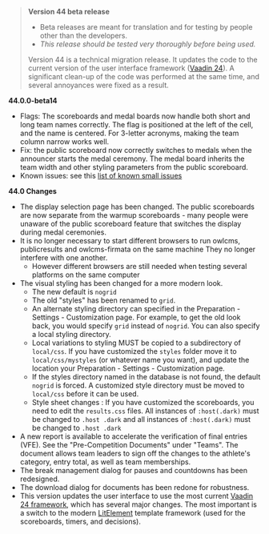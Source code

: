 > **Version 44 beta release**
>
> - Beta releases are meant for translation and for testing by people other than the developers.
> - *This release should be tested very thoroughly before being used.*
>
> Version 44 is a technical migration release.  It updates the code to the current version of the user interface framework ([Vaadin 24](http://vaadin.com)). A significant clean-up of the code was performed at the same time, and several annoyances were fixed as a result.
>

**44.0.0-beta14**

- Flags: The scoreboards and medal boards now handle both short and long team names correctly.  The flag is positioned at the left of the cell, and the name is centered.  For 3-letter acronyms, making the team column narrow works well.
- Fix: the public scoreboard now correctly switches to medals when the announcer starts the medal ceremony.  The medal board inherits the team width and other styling parameters from the public scoreboard.
- Known issues: see this [list of known small issues](https://github.com/jflamy/owlcms4/issues/734)


**44.0 Changes**

- The display selection page has been changed.  The public scoreboards are now separate from the warmup scoreboards - many people were unaware of the public scoreboard feature that switches the display during medal ceremonies.
- It is no longer necessary to start different browsers to run owlcms, publicresults and owlcms-firmata on the same machine  They no longer interfere with one another.
  - However different browsers are still needed when testing several platforms on the same computer
- The visual styling has been changed for a more modern look. 
  - The new default is `nogrid`
  - The old "styles" has been renamed to `grid`. 
  - An alternate styling directory can specified in the Preparation - Settings - Customization page.  For example, to get the old look back, you would specify `grid` instead of `nogrid`.  You can also specify a local styling directory.
  - Local variations to styling MUST be copied to a subdirectory of `local/css`.  If you have customized the `styles` folder move it to `local/css/mystyles` (or whatever name you want), and update the location your Preparation - Settings - Customization page. 
  - If the styles directory named in the database is not found, the default  `nogrid`  is forced. A customized style directory must be moved to `local/css` before it can be used.
  - Style sheet changes :  If you have customized the scoreboards,  you need to edit the `results.css` files. All instances of `:host(.dark)` must be changed to `.host .dark`  and all instances of `:host(.dark)` must be changed to `.host .dark`  
- A new report is available to accelerate the verification of final entries (VFE).  See the "Pre-Competition Documents" under "Teams". The document allows team leaders to sign off the changes to the athlete's category, entry total, as well as team memberships.
- The break management dialog for pauses and countdowns has been redesigned.
- The download dialog for documents has been redone for robustness.
- This version updates the user interface to use the most current [Vaadin 24 framework](https://vaadin.com/), which has several major changes. The most important is a switch to the modern [LitElement](https://lit.dev/) template framework (used for the scoreboards, timers, and decisions).
